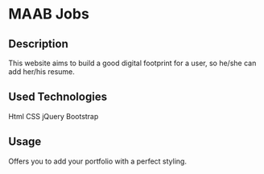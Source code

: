 # MAAB Jobs


## Description

This website aims to build a good digital footprint for a user, so he/she can add her/his resume.

## Used Technologies

Html
CSS
jQuery
Bootstrap

## Usage

Offers you to add your portfolio with a perfect styling.




